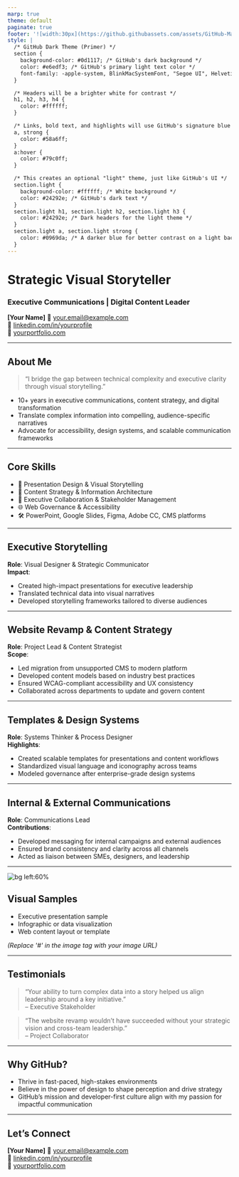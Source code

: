 ```yaml
---
marp: true
theme: default
paginate: true
footer: '![width:30px](https://github.githubassets.com/assets/GitHub-Mark-ea2971cee799.png)'
style: |
  /* GitHub Dark Theme (Primer) */
  section {
    background-color: #0d1117; /* GitHub's dark background */
    color: #e6edf3; /* GitHub's primary light text color */
    font-family: -apple-system, BlinkMacSystemFont, "Segoe UI", Helvetica, Arial, sans-serif;
  }

  /* Headers will be a brighter white for contrast */
  h1, h2, h3, h4 {
    color: #ffffff;
  }

  /* Links, bold text, and highlights will use GitHub's signature blue */
  a, strong {
    color: #58a6ff;
  }
  a:hover {
    color: #79c0ff;
  }

  /* This creates an optional "light" theme, just like GitHub's UI */
  section.light {
    background-color: #ffffff; /* White background */
    color: #24292e; /* GitHub's dark text */
  }
  section.light h1, section.light h2, section.light h3 {
    color: #24292e; /* Dark headers for the light theme */
  }
  section.light a, section.light strong {
    color: #0969da; /* A darker blue for better contrast on a light background */
  }
---
```


# Strategic Visual Storyteller  
### Executive Communications | Digital Content Leader

**[Your Name]** 📧 your.email@example.com  
🔗 [linkedin.com/in/yourprofile](https://linkedin.com/in/yourprofile)  
🔗 [yourportfolio.com](https://yourportfolio.com)

---

## About Me

> “I bridge the gap between technical complexity and executive clarity through visual storytelling.”

- 10+ years in executive communications, content strategy, and digital transformation  
- Translate complex information into compelling, audience-specific narratives  
- Advocate for accessibility, design systems, and scalable communication frameworks

---

## Core Skills

- 🎨 Presentation Design & Visual Storytelling  
- 🧠 Content Strategy & Information Architecture  
- 🤝 Executive Collaboration & Stakeholder Management  
- 🌐 Web Governance & Accessibility  
- 🛠️ PowerPoint, Google Slides, Figma, Adobe CC, CMS platforms

---

## Executive Storytelling

**Role**: Visual Designer & Strategic Communicator  
**Impact**:
- Created high-impact presentations for executive leadership  
- Translated technical data into visual narratives  
- Developed storytelling frameworks tailored to diverse audiences

---

## Website Revamp & Content Strategy

**Role**: Project Lead & Content Strategist  
**Scope**:
- Led migration from unsupported CMS to modern platform  
- Developed content models based on industry best practices  
- Ensured WCAG-compliant accessibility and UX consistency  
- Collaborated across departments to update and govern content

---

## Templates & Design Systems

**Role**: Systems Thinker & Process Designer  
**Highlights**:
- Created scalable templates for presentations and content workflows  
- Standardized visual language and iconography across teams  
- Modeled governance after enterprise-grade design systems

---

## Internal & External Communications

**Role**: Communications Lead  
**Contributions**:
- Developed messaging for internal campaigns and external audiences  
- Ensured brand consistency and clarity across all channels  
- Acted as liaison between SMEs, designers, and leadership

---

![bg left:60%](#)

## Visual Samples

- Executive presentation sample  
- Infographic or data visualization  
- Web content layout or template  

*(Replace '#' in the image tag with your image URL)*

---

## Testimonials

> “Your ability to turn complex data into a story helped us align leadership around a key initiative.”  
– Executive Stakeholder

> “The website revamp wouldn’t have succeeded without your strategic vision and cross-team leadership.”  
– Project Collaborator

---

## Why GitHub?

- Thrive in fast-paced, high-stakes environments  
- Believe in the power of design to shape perception and drive strategy  
- GitHub’s mission and developer-first culture align with my passion for impactful communication

---

## Let’s Connect

**[Your Name]** 📧 your.email@example.com  
🔗 [linkedin.com/in/yourprofile](https://linkedin.com/in/yourprofile)  
🔗 [yourportfolio.com](https://yourportfolio.com)
